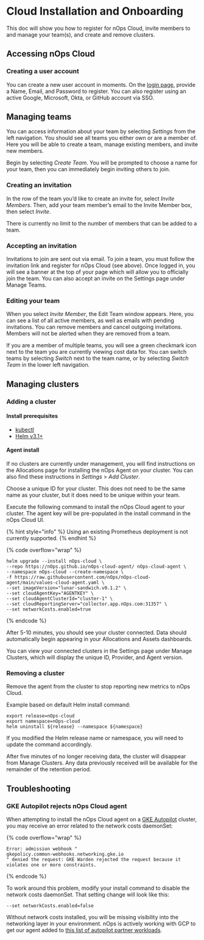 # Cloud Installation and Onboarding

This doc will show you how to register for nOps Cloud, invite members to and manage your team(s), and create and remove clusters.

## Accessing nOps Cloud

### Creating a user account

You can create a new user account in moments. On the [login page](http://app.nOps.com), provide a Name, Email, and Password to register. You can also register using an active Google, Microsoft, Okta, or GitHub account via SSO.

## **Managing teams**

You can access information about your team by selecting _Settings_ from the left navigation. You should see all teams you either own or are a member of. Here you will be able to create a team, manage existing members, and invite new members.

Begin by selecting _Create Team_. You will be prompted to choose a name for your team, then you can immediately begin inviting others to join.

### Creating an invitation

In the row of the team you’d like to create an invite for, select _Invite Members_. Then, add your team member’s email to the Invite Member box, then select _Invite_.

There is currently no limit to the number of members that can be added to a team.

### Accepting an invitation

Invitations to join are sent out via email. To join a team, you must follow the invitation link and register for nOps Cloud (see above). Once logged in, you will see a banner at the top of your page which will allow you to officially join the team. You can also accept an invite on the Settings page under Manage Teams.

### Editing your team

When you select _Invite Member_, the Edit Team window appears. Here, you can see a list of all active members, as well as emails with pending invitations. You can remove members and cancel outgoing invitations. Members will not be alerted when they are removed from a team.

If you are a member of multiple teams, you will see a green checkmark icon next to the team you are currently viewing cost data for. You can switch teams by selecting _Switch_ next to the team name, or by selecting _Switch Team_ in the lower left navigation.

## Managing clusters

### Adding a cluster

#### Install prerequisites

* [kubectl](https://kubernetes.io/docs/tasks/tools/)
* [Helm v3.1+](https://helm.sh/docs/intro/quickstart/)

#### Agent install

If no clusters are currently under management, you will find instructions on the Allocations page for installing the nOps Agent on your cluster. You can also find these instructions in _Settings_ > _Add Cluster_.

Choose a unique ID for your cluster. This does not need to be the same name as your cluster, but it does need to be unique within your team.

Execute the following command to install the nOps Cloud agent to your cluster. The agent key will be pre-populated in the install command in the nOps Cloud UI.

{% hint style="info" %} Using an existing Prometheus deployment is not currently supported. {% endhint %}

{% code overflow="wrap" %}
```
helm upgrade --install nOps-cloud \
--repo https://nOps.github.io/nOps-cloud-agent/ nOps-cloud-agent \
--namespace nOps-cloud --create-namespace \
-f https://raw.githubusercontent.com/nOps/nOps-cloud-agent/main/values-cloud-agent.yaml \
--set imageVersion="lunar-sandwich.v0.1.2" \
--set cloudAgentKey="AGENTKEY" \
--set cloudAgentClusterId="cluster-1" \
--set cloudReportingServer="collector.app.nOps.com:31357" \
--set networkCosts.enabled=true
```
{% endcode %}

After 5-10 minutes, you should see your cluster connected. Data should automatically begin appearing in your Allocations and Assets dashboards.

You can view your connected clusters in the Settings page under Manage Clusters, which will display the unique ID, Provider, and Agent version.

### Removing a cluster

Remove the agent from the cluster to stop reporting new metrics to nOps Cloud.&#x20;

Example based on default Helm install command:

```
export release=nOps-cloud
export namespace=nOps-cloud
helm uninstall ${release} --namespace ${namespace}
```

If you modified the Helm release name or namespace, you will need to update the command accordingly.

After five minutes of no longer receiving data, the cluster will disappear from Manage Clusters. Any data previously received will be available for the remainder of the retention period.

## Troubleshooting

### GKE Autopilot rejects nOps Cloud agent

When attempting to install the nOps Cloud agent on a [GKE Autopilot](https://cloud.google.com/kubernetes-engine/docs/concepts/autopilot-overview) cluster, you may receive an error related to the network costs daemonSet:

{% code overflow="wrap" %}
```
Error: admission webhook "
gkepolicy.common-webhooks.networking.gke.io
" denied the request: GKE Warden rejected the request because it violates one or more constraints.
```
{% endcode %}

To work around this problem, modify your install command to disable the network costs daemonSet. That setting change will look like this:

```
--set networkCosts.enabled=false
```

Without network costs installed, you will be missing visibility into the networking layer in your environment. nOps is actively working with GCP to get our agent added to [this list of autopilot partner workloads](https://cloud.google.com/kubernetes-engine/docs/resources/autopilot-partners).
